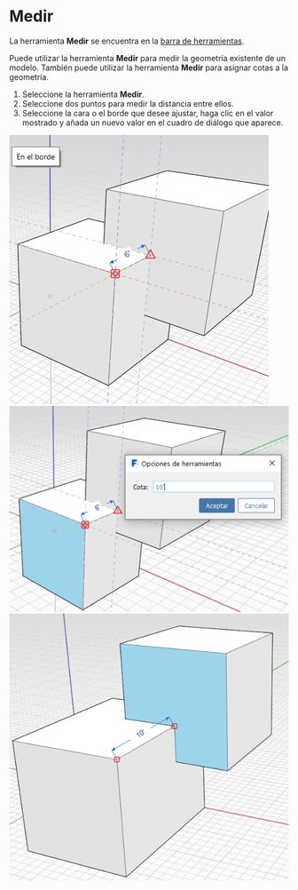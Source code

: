 # Medir

La herramienta **Medir** se encuentra en la [barra de herramientas](../formit-introduction/tool-bars.md).

Puede utilizar la herramienta **Medir** para medir la geometría existente de un modelo. También puede utilizar la herramienta **Medir** para asignar cotas a la geometría.

1. Seleccione la herramienta **Medir**.
2. Seleccione dos puntos para medir la distancia entre ellos.
3. Seleccione la cara o el borde que desee ajustar, haga clic en el valor mostrado y añada un nuevo valor en el cuadro de diálogo que aparece.

![](../.gitbook/assets/measure%20%281%29.png)  
![](../.gitbook/assets/measure2.png)  
![](../.gitbook/assets/measure3.png)

